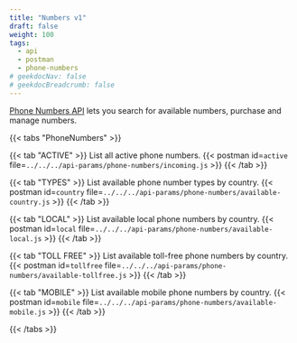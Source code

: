 ```yaml
---
title: "Numbers v1"
draft: false
weight: 100
tags:
  - api
  - postman
  - phone-numbers
# geekdocNav: false
# geekdocBreadcrumb: false
---
```


[Phone Numbers API](https://www.twilio.com/docs/phone-numbers/api) lets you search for available numbers, purchase and manage numbers.

{{< tabs "PhoneNumbers" >}}

{{< tab "ACTIVE" >}}
List all active phone numbers.
{{< postman id=`active` file=`../../../api-params/phone-numbers/incoming.js` >}}
{{< /tab >}}

{{< tab "TYPES" >}}
List available phone number types by country.
{{< postman id=`country` file=`../../../api-params/phone-numbers/available-country.js` >}}
{{< /tab >}}

{{< tab "LOCAL" >}}
List available local phone numbers by country.
{{< postman id=`local` file=`../../../api-params/phone-numbers/available-local.js` >}}
{{< /tab >}}

{{< tab "TOLL FREE" >}}
List available toll-free phone numbers by country.
{{< postman id=`tollfree` file=`../../../api-params/phone-numbers/available-tollfree.js` >}}
{{< /tab >}}

{{< tab "MOBILE" >}}
List available mobile phone numbers by country.
{{< postman id=`mobile` file=`../../../api-params/phone-numbers/available-mobile.js` >}}
{{< /tab >}}

{{< /tabs >}}
